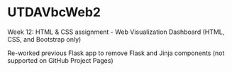 # UTDAVbcWeb2
Week 12: HTML &amp; CSS assignment - Web Visualization Dashboard (HTML, CSS, and Bootstrap only)

Re-worked previous Flask app to remove Flask and Jinja components (not supported on GitHub Project Pages)
